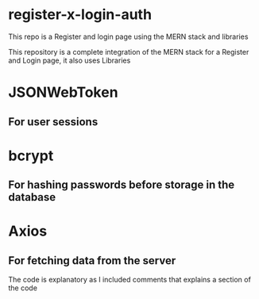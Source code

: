 # register-x-login-auth
This repo is a Register and login page using the MERN stack and libraries

This repository is a complete integration of the MERN stack for a Register and Login page, it also uses Libraries

# JSONWebToken
## For user sessions
# bcrypt
## For hashing passwords before storage in the database
# Axios
## For fetching data from the server

The code is explanatory as I included comments that explains a section of the code 
